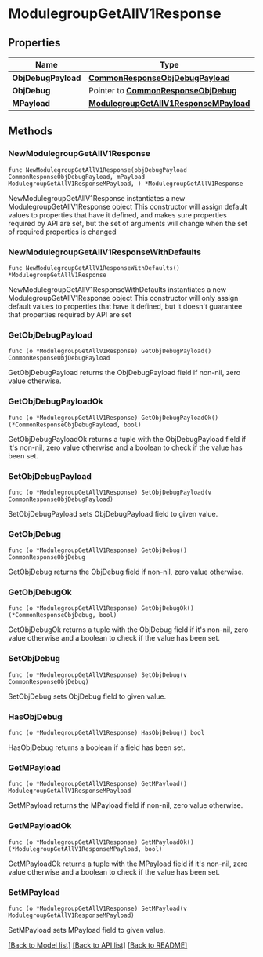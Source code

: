 # ModulegroupGetAllV1Response

## Properties

Name | Type | Description | Notes
------------ | ------------- | ------------- | -------------
**ObjDebugPayload** | [**CommonResponseObjDebugPayload**](CommonResponseObjDebugPayload.md) |  | 
**ObjDebug** | Pointer to [**CommonResponseObjDebug**](CommonResponseObjDebug.md) |  | [optional] 
**MPayload** | [**ModulegroupGetAllV1ResponseMPayload**](ModulegroupGetAllV1ResponseMPayload.md) |  | 

## Methods

### NewModulegroupGetAllV1Response

`func NewModulegroupGetAllV1Response(objDebugPayload CommonResponseObjDebugPayload, mPayload ModulegroupGetAllV1ResponseMPayload, ) *ModulegroupGetAllV1Response`

NewModulegroupGetAllV1Response instantiates a new ModulegroupGetAllV1Response object
This constructor will assign default values to properties that have it defined,
and makes sure properties required by API are set, but the set of arguments
will change when the set of required properties is changed

### NewModulegroupGetAllV1ResponseWithDefaults

`func NewModulegroupGetAllV1ResponseWithDefaults() *ModulegroupGetAllV1Response`

NewModulegroupGetAllV1ResponseWithDefaults instantiates a new ModulegroupGetAllV1Response object
This constructor will only assign default values to properties that have it defined,
but it doesn't guarantee that properties required by API are set

### GetObjDebugPayload

`func (o *ModulegroupGetAllV1Response) GetObjDebugPayload() CommonResponseObjDebugPayload`

GetObjDebugPayload returns the ObjDebugPayload field if non-nil, zero value otherwise.

### GetObjDebugPayloadOk

`func (o *ModulegroupGetAllV1Response) GetObjDebugPayloadOk() (*CommonResponseObjDebugPayload, bool)`

GetObjDebugPayloadOk returns a tuple with the ObjDebugPayload field if it's non-nil, zero value otherwise
and a boolean to check if the value has been set.

### SetObjDebugPayload

`func (o *ModulegroupGetAllV1Response) SetObjDebugPayload(v CommonResponseObjDebugPayload)`

SetObjDebugPayload sets ObjDebugPayload field to given value.


### GetObjDebug

`func (o *ModulegroupGetAllV1Response) GetObjDebug() CommonResponseObjDebug`

GetObjDebug returns the ObjDebug field if non-nil, zero value otherwise.

### GetObjDebugOk

`func (o *ModulegroupGetAllV1Response) GetObjDebugOk() (*CommonResponseObjDebug, bool)`

GetObjDebugOk returns a tuple with the ObjDebug field if it's non-nil, zero value otherwise
and a boolean to check if the value has been set.

### SetObjDebug

`func (o *ModulegroupGetAllV1Response) SetObjDebug(v CommonResponseObjDebug)`

SetObjDebug sets ObjDebug field to given value.

### HasObjDebug

`func (o *ModulegroupGetAllV1Response) HasObjDebug() bool`

HasObjDebug returns a boolean if a field has been set.

### GetMPayload

`func (o *ModulegroupGetAllV1Response) GetMPayload() ModulegroupGetAllV1ResponseMPayload`

GetMPayload returns the MPayload field if non-nil, zero value otherwise.

### GetMPayloadOk

`func (o *ModulegroupGetAllV1Response) GetMPayloadOk() (*ModulegroupGetAllV1ResponseMPayload, bool)`

GetMPayloadOk returns a tuple with the MPayload field if it's non-nil, zero value otherwise
and a boolean to check if the value has been set.

### SetMPayload

`func (o *ModulegroupGetAllV1Response) SetMPayload(v ModulegroupGetAllV1ResponseMPayload)`

SetMPayload sets MPayload field to given value.



[[Back to Model list]](../README.md#documentation-for-models) [[Back to API list]](../README.md#documentation-for-api-endpoints) [[Back to README]](../README.md)


